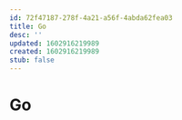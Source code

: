 ```yaml
---
id: 72f47187-278f-4a21-a56f-4abda62fea03
title: Go
desc: ''
updated: 1602916219989
created: 1602916219989
stub: false
---
```

# Go
